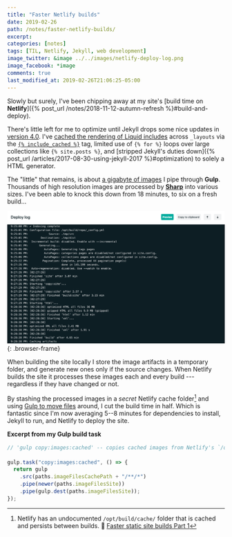 ```yaml
---
title: "Faster Netlify builds"
date: 2019-02-26
path: /notes/faster-netlify-builds/
excerpt:
categories: [notes]
tags: [TIL, Netlify, Jekyll, web development]
image_twitter: &image ../../images/netlify-deploy-log.png
image_facebook: *image
comments: true
last_modified_at: 2019-02-26T21:06:25-05:00
---
```


Slowly but surely, I've been chipping away at my site's [build time on **Netlify**]({% post_url /notes/2018-11-12-autumn-refresh %}#build-and-deploy).

There's little left for me to optimize until Jekyll drops some nice updates in [version 4.0](https://github.com/jekyll/jekyll/projects/2). I've [cached the rendering of Liquid includes](https://github.com/mmistakes/made-mistakes-jekyll/issues/629) across `_layouts` via the [`{% include_cached %}`](https://github.com/benbalter/jekyll-include-cache) tag, limited use of `{% for %}` loops over large collections like `{% site.posts %}`, and [stripped Jekyll's duties down]({% post_url /articles/2017-08-30-using-jekyll-2017 %}#optimization) to solely a HTML generator.

The "little" that remains, is about [a gigabyte of images](https://github.com/mmistakes/made-mistakes-images) I pipe through **Gulp**. Thousands of high resolution images are processed by [**Sharp**](https://github.com/lovell/sharp) into various sizes. I've been able to knock this down from 18 minutes, to six on a fresh build...

![Screenshot of Netlify's deploy log for Made Mistakes](../../images/netlify-deploy-log.png)
{: .browser-frame}

When building the site locally I store the image artifacts in a temporary folder, and generate new ones only if the source changes. When Netlify builds the site it processes these images each and every build --- regardless if they have changed or not.

By stashing the processed images in a *secret* Netlify cache folder[^cache-folder] and using [Gulp to move files](https://github.com/mmistakes/made-mistakes-jekyll/tree/master/gulp) around, I cut the build time in half. Which is fantastic since I'm now averaging 5--8 minutes for dependencies to install, Jekyll to run, and Netlify to deploy the site.

[^cache-folder]: Netlify has an undocumented `/opt/build/cache/` folder that is cached and persists between builds. :tophat: [Faster static site builds Part 1](https://www.contentful.com/blog/2018/05/17/faster-static-site-builds-part-one-process-only-what-you-need/#caching-for-the-win)

**Excerpt from my Gulp build task**

```javascript
// 'gulp copy:images:cached' -- copies cached images from Netlify's `/opt/build/cache/` folder to `/dist/`

gulp.task("copy:images:cached", () => {
  return gulp
    .src(paths.imageFilesCachePath + "/**/*")
    .pipe(newer(paths.imageFilesSite))
    .pipe(gulp.dest(paths.imageFilesSite));
});
```
